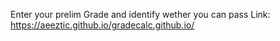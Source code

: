 Enter your prelim Grade and identify wether you can pass
Link: https://aeeztic.github.io/gradecalc.github.io/

